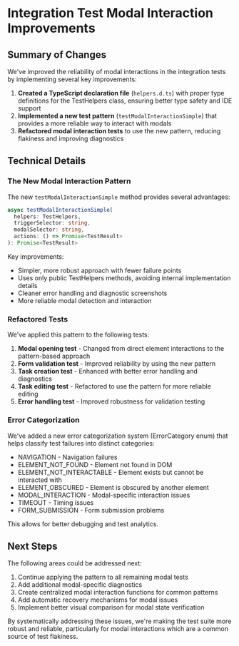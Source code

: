 # Integration Test Modal Interaction Improvements

## Summary of Changes

We've improved the reliability of modal interactions in the integration tests by implementing several key improvements:

1. **Created a TypeScript declaration file** (`helpers.d.ts`) with proper type definitions for the TestHelpers class, ensuring better type safety and IDE support
2. **Implemented a new test pattern** (`testModalInteractionSimple`) that provides a more reliable way to interact with modals
3. **Refactored modal interaction tests** to use the new pattern, reducing flakiness and improving diagnostics

## Technical Details

### The New Modal Interaction Pattern

The new `testModalInteractionSimple` method provides several advantages:

```typescript
async testModalInteractionSimple(
  helpers: TestHelpers, 
  triggerSelector: string, 
  modalSelector: string, 
  actions: () => Promise<TestResult>
): Promise<TestResult>
```

Key improvements:
- Simpler, more robust approach with fewer failure points
- Uses only public TestHelpers methods, avoiding internal implementation details
- Cleaner error handling and diagnostic screenshots
- More reliable modal detection and interaction

### Refactored Tests

We've applied this pattern to the following tests:

1. **Modal opening test** - Changed from direct element interactions to the pattern-based approach
2. **Form validation test** - Improved reliability by using the new pattern
3. **Task creation test** - Enhanced with better error handling and diagnostics
4. **Task editing test** - Refactored to use the pattern for more reliable editing
5. **Error handling test** - Improved robustness for validation testing

### Error Categorization

We've added a new error categorization system (ErrorCategory enum) that helps classify test failures into distinct categories:

- NAVIGATION - Navigation failures
- ELEMENT_NOT_FOUND - Element not found in DOM
- ELEMENT_NOT_INTERACTABLE - Element exists but cannot be interacted with
- ELEMENT_OBSCURED - Element is obscured by another element
- MODAL_INTERACTION - Modal-specific interaction issues
- TIMEOUT - Timing issues
- FORM_SUBMISSION - Form submission problems

This allows for better debugging and test analytics.

## Next Steps

The following areas could be addressed next:

1. Continue applying the pattern to all remaining modal tests
2. Add additional modal-specific diagnostics
3. Create centralized modal interaction functions for common patterns
4. Add automatic recovery mechanisms for modal issues
5. Implement better visual comparison for modal state verification

By systematically addressing these issues, we're making the test suite more robust and reliable, particularly for modal interactions which are a common source of test flakiness.